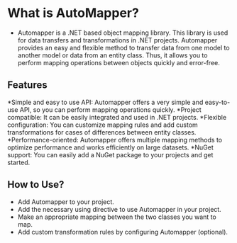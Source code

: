 # What is AutoMapper?

* Automapper is a .NET based object mapping library. This library is used for data transfers and transformations in .NET projects. Automapper provides an easy and flexible method to transfer data from one model to another model or data from an entity class. Thus, it allows you to perform mapping operations between objects quickly and error-free.

## Features
*Simple and easy to use API: Automapper offers a very simple and easy-to-use API, so you can perform mapping operations quickly.
*Project compatible: It can be easily integrated and used in .NET projects.
*Flexible configuration: You can customize mapping rules and add custom transformations for cases of differences between entity classes.
*Performance-oriented: Automapper offers multiple mapping methods to optimize performance and works efficiently on large datasets.
*NuGet support: You can easily add a NuGet package to your projects and get started.

## How to Use?
* Add Automapper to your project.
* Add the necessary using directive to use Automapper in your project.
* Make an appropriate mapping between the two classes you want to map.
* Add custom transformation rules by configuring Automapper (optional).
